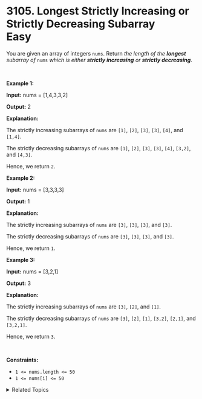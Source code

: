 
# 3105. Longest Strictly Increasing or Strictly Decreasing Subarray<br> Easy

<p>You are given an array of integers <code>nums</code>. Return <em>the length of the <strong>longest</strong> <span data-keyword="subarray-nonempty">subarray</span> of </em><code>nums</code><em> which is either <strong><span data-keyword="strictly-increasing-array">strictly increasing</span></strong> or <strong><span data-keyword="strictly-decreasing-array">strictly decreasing</span></strong></em>.</p>

<p>&nbsp;</p>
<p><strong class="example">Example 1:</strong></p>

<div class="example-block">
<p><strong>Input:</strong> <span class="example-io">nums = [1,4,3,3,2]</span></p>

<p><strong>Output:</strong> <span class="example-io">2</span></p>

<p><strong>Explanation:</strong></p>

<p>The strictly increasing subarrays of <code>nums</code> are <code>[1]</code>, <code>[2]</code>, <code>[3]</code>, <code>[3]</code>, <code>[4]</code>, and <code>[1,4]</code>.</p>

<p>The strictly decreasing subarrays of <code>nums</code> are <code>[1]</code>, <code>[2]</code>, <code>[3]</code>, <code>[3]</code>, <code>[4]</code>, <code>[3,2]</code>, and <code>[4,3]</code>.</p>

<p>Hence, we return <code>2</code>.</p>
</div>

<p><strong class="example">Example 2:</strong></p>

<div class="example-block">
<p><strong>Input:</strong> <span class="example-io">nums = [3,3,3,3]</span></p>

<p><strong>Output:</strong> <span class="example-io">1</span></p>

<p><strong>Explanation:</strong></p>

<p>The strictly increasing subarrays of <code>nums</code> are <code>[3]</code>, <code>[3]</code>, <code>[3]</code>, and <code>[3]</code>.</p>

<p>The strictly decreasing subarrays of <code>nums</code> are <code>[3]</code>, <code>[3]</code>, <code>[3]</code>, and <code>[3]</code>.</p>

<p>Hence, we return <code>1</code>.</p>
</div>

<p><strong class="example">Example 3:</strong></p>

<div class="example-block">
<p><strong>Input:</strong> <span class="example-io">nums = [3,2,1]</span></p>

<p><strong>Output:</strong> <span class="example-io">3</span></p>

<p><strong>Explanation:</strong></p>

<p>The strictly increasing subarrays of <code>nums</code> are <code>[3]</code>, <code>[2]</code>, and <code>[1]</code>.</p>

<p>The strictly decreasing subarrays of <code>nums</code> are <code>[3]</code>, <code>[2]</code>, <code>[1]</code>, <code>[3,2]</code>, <code>[2,1]</code>, and <code>[3,2,1]</code>.</p>

<p>Hence, we return <code>3</code>.</p>
</div>

<p>&nbsp;</p>
<p><strong>Constraints:</strong></p>

<ul>
	<li><code>1 &lt;= nums.length &lt;= 50</code></li>
	<li><code>1 &lt;= nums[i] &lt;= 50</code></li>
</ul>


<details>

<summary> Related Topics </summary>

-	`Array`

</details>

